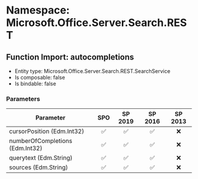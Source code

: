 # Namespace: Microsoft.Office.Server.Search.REST

## Function Import: autocompletions

- Entity type: Microsoft.Office.Server.Search.REST.SearchService
- Is composable: false
- Is bindable: false

### Parameters

Parameter | SPO | SP 2019 | SP 2016 | SP 2013
----------|:---:|:-------:|:-------:|:-------:
cursorPosition (Edm.Int32) | ✅ | ✅ | ✅ | ❌
numberOfCompletions (Edm.Int32) | ✅ | ✅ | ✅ | ❌
querytext (Edm.String) | ✅ | ✅ | ✅ | ❌
sources (Edm.String) | ✅ | ✅ | ✅ | ❌